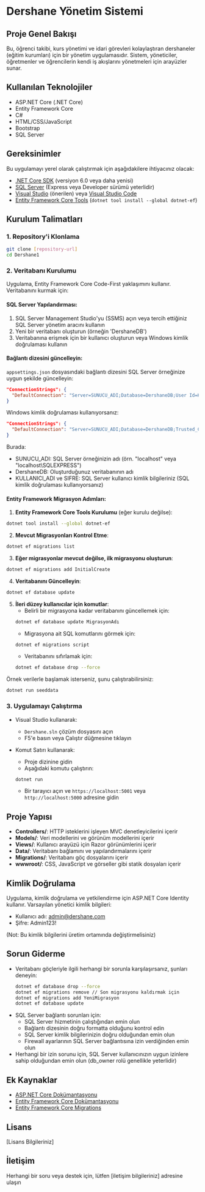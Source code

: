 # Dershane Yönetim Sistemi

## Proje Genel Bakışı
Bu, öğrenci takibi, kurs yönetimi ve idari görevleri kolaylaştıran dershaneler (eğitim kurumları) için bir yönetim uygulamasıdır. Sistem, yöneticiler, öğretmenler ve öğrencilerin kendi iş akışlarını yönetmeleri için arayüzler sunar.

## Kullanılan Teknolojiler
- ASP.NET Core (.NET Core)
- Entity Framework Core
- C#
- HTML/CSS/JavaScript
- Bootstrap
- SQL Server

## Gereksinimler
Bu uygulamayı yerel olarak çalıştırmak için aşağıdakilere ihtiyacınız olacak:
- [.NET Core SDK](https://dotnet.microsoft.com/download) (versiyon 6.0 veya daha yenisi)
- [SQL Server](https://www.microsoft.com/en-us/sql-server/sql-server-downloads) (Express veya Developer sürümü yeterlidir)
- [Visual Studio](https://visualstudio.microsoft.com/) (önerilen) veya [Visual Studio Code](https://code.visualstudio.com/)
- [Entity Framework Core Tools](https://docs.microsoft.com/en-us/ef/core/cli/dotnet) (`dotnet tool install --global dotnet-ef`)

## Kurulum Talimatları

### 1. Repository'i Klonlama
```bash
git clone [repository-url]
cd Dershane1
```

### 2. Veritabanı Kurulumu
Uygulama, Entity Framework Core Code-First yaklaşımını kullanır. Veritabanını kurmak için:

#### SQL Server Yapılandırması:
1. SQL Server Management Studio'yu (SSMS) açın veya tercih ettiğiniz SQL Server yönetim aracını kullanın
2. Yeni bir veritabanı oluşturun (örneğin 'DershaneDB')
3. Veritabanına erişmek için bir kullanıcı oluşturun veya Windows kimlik doğrulaması kullanın

#### Bağlantı dizesini güncelleyin:
`appsettings.json` dosyasındaki bağlantı dizesini SQL Server örneğinize uygun şekilde güncelleyin:

```json
"ConnectionStrings": {
  "DefaultConnection": "Server=SUNUCU_ADI;Database=DershaneDB;User Id=KULLANICI_ADI;Password=SIFRE;TrustServerCertificate=True;"
}
```

Windows kimlik doğrulaması kullanıyorsanız:
```json
"ConnectionStrings": {
  "DefaultConnection": "Server=SUNUCU_ADI;Database=DershaneDB;Trusted_Connection=True;TrustServerCertificate=True;"
}
```

Burada:
- SUNUCU_ADI: SQL Server örneğinizin adı (örn. "localhost" veya "localhost\\SQLEXPRESS")
- DershaneDB: Oluşturduğunuz veritabanının adı
- KULLANICI_ADI ve SIFRE: SQL Server kullanıcı kimlik bilgileriniz (SQL kimlik doğrulaması kullanıyorsanız)

#### Entity Framework Migrasyon Adımları:

1. **Entity Framework Core Tools Kurulumu** (eğer kurulu değilse):
```bash
dotnet tool install --global dotnet-ef
```

2. **Mevcut Migrasyonları Kontrol Etme**:
```bash
dotnet ef migrations list
```

3. **Eğer migrasyonlar mevcut değilse, ilk migrasyonu oluşturun**:
```bash
dotnet ef migrations add InitialCreate
```

4. **Veritabanını Güncelleyin**:
```bash
dotnet ef database update
```

5. **İleri düzey kullanıcılar için komutlar**:
   - Belirli bir migrasyona kadar veritabanını güncellemek için:
   ```bash
   dotnet ef database update MigrasyonAdı
   ```
   - Migrasyona ait SQL komutlarını görmek için:
   ```bash
   dotnet ef migrations script
   ```
   - Veritabanını sıfırlamak için:
   ```bash
   dotnet ef database drop --force
   ```

Örnek verilerle başlamak isterseniz, şunu çalıştırabilirsiniz:
```bash
dotnet run seeddata
```

### 3. Uygulamayı Çalıştırma
- Visual Studio kullanarak:
  - `Dershane.sln` çözüm dosyasını açın
  - F5'e basın veya Çalıştır düğmesine tıklayın

- Komut Satırı kullanarak:
  - Proje dizinine gidin
  - Aşağıdaki komutu çalıştırın:
  ```bash
  dotnet run
  ```
  - Bir tarayıcı açın ve `https://localhost:5001` veya `http://localhost:5000` adresine gidin

## Proje Yapısı
- **Controllers/**: HTTP isteklerini işleyen MVC denetleyicilerini içerir
- **Models/**: Veri modellerini ve görünüm modellerini içerir
- **Views/**: Kullanıcı arayüzü için Razor görünümlerini içerir
- **Data/**: Veritabanı bağlamını ve yapılandırmalarını içerir
- **Migrations/**: Veritabanı göç dosyalarını içerir
- **wwwroot/**: CSS, JavaScript ve görseller gibi statik dosyaları içerir

## Kimlik Doğrulama
Uygulama, kimlik doğrulama ve yetkilendirme için ASP.NET Core Identity kullanır. Varsayılan yönetici kimlik bilgileri:
- Kullanıcı adı: admin@dershane.com
- Şifre: Admin123!

(Not: Bu kimlik bilgilerini üretim ortamında değiştirmelisiniz)

## Sorun Giderme
- Veritabanı göçleriyle ilgili herhangi bir sorunla karşılaşırsanız, şunları deneyin:
  ```bash
  dotnet ef database drop --force
  dotnet ef migrations remove // Son migrasyonu kaldırmak için
  dotnet ef migrations add YeniMigrasyon
  dotnet ef database update
  ```
- SQL Server bağlantı sorunları için:
  - SQL Server hizmetinin çalıştığından emin olun
  - Bağlantı dizesinin doğru formatta olduğunu kontrol edin
  - SQL Server kimlik bilgilerinizin doğru olduğundan emin olun
  - Firewall ayarlarının SQL Server bağlantısına izin verdiğinden emin olun
- Herhangi bir izin sorunu için, SQL Server kullanıcınızın uygun izinlere sahip olduğundan emin olun (db_owner rolü genellikle yeterlidir)

## Ek Kaynaklar
- [ASP.NET Core Dokümantasyonu](https://docs.microsoft.com/en-us/aspnet/core)
- [Entity Framework Core Dokümantasyonu](https://docs.microsoft.com/en-us/ef/core)
- [Entity Framework Core Migrations](https://docs.microsoft.com/en-us/ef/core/managing-schemas/migrations/)

## Lisans
[Lisans Bilgileriniz]

## İletişim
Herhangi bir soru veya destek için, lütfen [iletişim bilgileriniz] adresine ulaşın 